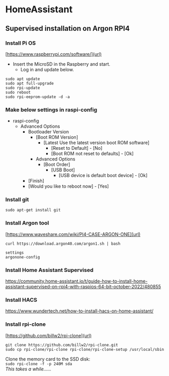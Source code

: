 # HomeAssistant
## Supervised installation on Argon RPI4
### Install Pi OS
[https://www.raspberrypi.com/software/](url)
- Insert the MicroSD in the Raspberry and start.
	- Log in and update below.
```
sudo apt update
sudo apt full-upgrade
sudo rpi-update
sudo reboot
sudo rpi-eeprom-update -d -a
```
### Make below settings in raspi-config

- raspi-config
	- Advanced Options
		- Bootloader Version
			- [Boot ROM Version]
				- [Latest Use the latest version boot ROM software]
					- [Reset to Default] - [No]
					- [Boot ROM not reset to defaults] - [Ok]
			- Advanced Options
				- [Boot Order]
					- [USB Boot]
						- [USB device is default boot device] - [Ok]
		- [Finish]
		- [Would you like to reboot now] - [Yes]

### Install git
```
sudo apt-get install git
```

### Install Argon tool

[https://www.waveshare.com/wiki/PI4-CASE-ARGON-ONE](url)
```
curl https://download.argon40.com/argon1.sh | bash
```
```
settings
argonone-config 
```
### Install Home Assistant Supervised
https://community.home-assistant.io/t/guide-how-to-install-home-assistant-supervised-on-rpi4-with-raspios-64-bit-october-2022/480855
### Install HACS
https://www.wundertech.net/how-to-install-hacs-on-home-assistant/<br>
### Install rpi-clone
[https://github.com/billw2/rpi-clone](url)<br>
```
git clone https://github.com/billw2/rpi-clone.git
sudo cp rpi-clone/rpi-clone rpi-clone/rpi-clone-setup /usr/local/sbin
```
Clone the memory card to the SSD disk:<br>
 ```sudo rpi-clone -f -p 240M sda```<br>
<i>This takes a while......</i><br>


